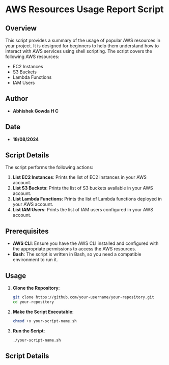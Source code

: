 # AWS Resources Usage Report Script

## Overview

This script provides a summary of the usage of popular AWS resources in your project. It is designed for beginners to help them understand how to interact with AWS services using shell scripting. The script covers the following AWS resources:

- EC2 Instances
- S3 Buckets
- Lambda Functions
- IAM Users

## Author

- **Abhishek Gowda H C**

## Date

- **18/08/2024**

## Script Details

The script performs the following actions:

1. **List EC2 Instances**: Prints the list of EC2 instances in your AWS account.
2. **List S3 Buckets**: Prints the list of S3 buckets available in your AWS account.
3. **List Lambda Functions**: Prints the list of Lambda functions deployed in your AWS account.
4. **List IAM Users**: Prints the list of IAM users configured in your AWS account.

## Prerequisites

- **AWS CLI**: Ensure you have the AWS CLI installed and configured with the appropriate permissions to access the AWS resources.
- **Bash**: The script is written in Bash, so you need a compatible environment to run it.

## Usage

1. **Clone the Repository**:

    ```bash
    git clone https://github.com/your-username/your-repository.git
    cd your-repository
    ```

2. **Make the Script Executable**:

    ```bash
    chmod +x your-script-name.sh
    ```

3. **Run the Script**:

    ```bash
    ./your-script-name.sh
    ```

## Script Details

```bash




